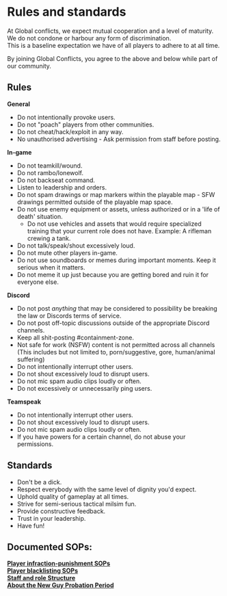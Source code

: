 # Rules and standards
At Global conflicts, we expect mutual cooperation and a level of maturity.<br/>
We do not condone or harbour any form of discrimination.<br/>
This is a baseline expectation we have of all players to adhere to at all time.

By joining Global Conflicts, you agree to the above and below while part of our community.  

## Rules
 
**General**

 - Do not intentionally provoke users.
 - Do not \"poach\" players from other communities.
 - Do not cheat/hack/exploit in any way.
 - No unauthorised advertising - Ask permission from staff before posting.
 

**In-game**

 - Do not teamkill/wound.
 - Do not rambo/lonewolf.
 - Do not backseat command.
 - Listen to leadership and orders.
 - Do not spam drawings or map markers within the playable map - SFW drawings permitted outside of the playable map space.
 - Do not use enemy equipment or assets, unless authorized or in a 'life of death' situation.
   - Do not use vehicles and assets that would require specialized training that your current role does not have. Example: A rifleman crewing a tank.
 - Do not talk/speak/shout excessively loud.
 - Do not mute other players in-game.
 - Do not use soundboards or memes during important moments. Keep it serious when it matters.
 - Do not meme it up just because you are getting bored and ruin it for everyone else.
 
 **Discord**
 - Do not post *anything* that may be considered to possibility be breaking the law or Discords terms of service. 
 - Do not post off-topic discussions outside of the appropriate Discord channels.
 - Keep all shit-posting #containment-zone.
 - Not safe for work (NSFW) content is not permitted across all channels (This includes but not limited to, porn/suggestive, gore, human/animal suffering)
 - Do not intentionally interrupt other users. 
 - Do not shout excessively loud to disrupt users.
 - Do not mic spam audio clips loudly or often.
 - Do not excessively or unnecessarily ping users.
  
 **Teamspeak**
- Do not intentionally interrupt other users. 
- Do not shout excessively loud to disrupt users.
- Do not mic spam audio clips loudly or often.
- If you have powers for a certain channel, do not abuse your permissions.

## Standards

 - Don't be a dick.
 - Respect everybody with the same level of dignity you'd expect.
 - Uphold quality of gameplay at all times.
 - Strive for semi-serious tactical milsim fun.
 - Provide constructive feedback.
 - Trust in your leadership.
 - Have fun!

## Documented SOPs:  
[**Player infraction-punishment SOPs**](https://docs.google.com/document/d/e/2PACX-1vSv0bY-QgW-NtYV5bWGmhwcJboFxis30n92rk0TfxxeGrd_adgjCnu3PapW4hyU6njK_r_YXJGS8Xxe/pub)  
[**Player blacklisting SOPs**](https://docs.google.com/document/d/e/2PACX-1vQpQlC8JYQYtHst2L-tbYPBahQvHmKtrF4mcfQN7GQKAqudG3_8u-QyaEISsow2d4jsZhNfWrTtOODr/pub)  
[**Staff and role Structure**](https://docs.google.com/document/d/e/2PACX-1vS9rngvC1tT7X1QSl3Jy-WQ7fa1O3yvPyzSkF-PezMbfHP00hBACLd0drrW9WFKRFGciO6KSFR0upip/pub)  
[**About the New Guy Probation Period**](https://docs.google.com/document/d/e/2PACX-1vTuljLxk7IU9C0Vcl58EkeMaMKjULXcbZeNm0JRfzUURa2g330uUaC-aLPysTM5GLG-7eGDf4_pt7Ii/pub)  

